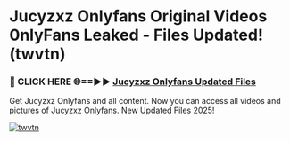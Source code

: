 # Jucyzxz Onlyfans Original Videos 0nlyFans Leaked - Files Updated! (twvtn)

<h3>🔴 CLICK HERE 🌐==►► <a href="https://tinyurl.com/2m67pmp6" rel="nofollow">Jucyzxz Onlyfans Updated Files</a></h3>

Get Jucyzxz Onlyfans and all content. Now you can access all videos and pictures of Jucyzxz Onlyfans. New Updated Files 2025!

[![twvtn](https://i.imgur.com/H4QAA4z.gif)](https://tinyurl.com/2m67pmp6)